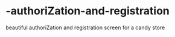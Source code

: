 # -authoriZation-and-registration
beautiful authoriZation and registration screen for a candy store
